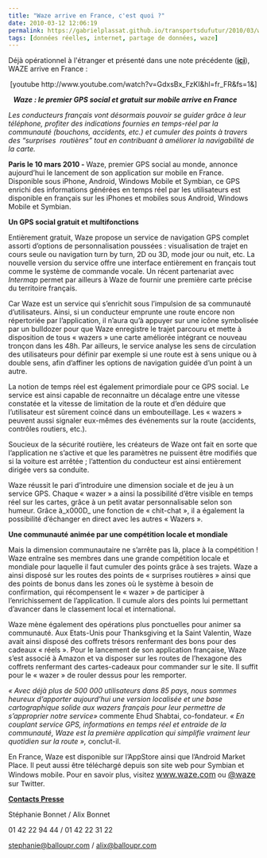 ```yaml
---
title: "Waze arrive en France, c'est quoi ?"
date: 2010-03-12 12:06:19
permalink: https://gabrielplassat.github.io/transportsdufutur/2010/03/waze-arrive-en-france-cest-quoi.html
tags: [données réelles, internet, partage de données, waze]
---
```


<p>Déjà opérationnel à l'étranger et présenté dans une note précédente (<strong><span style="text-decoration: underline"><a href="https://gabrielplassat.github.io/transportsdufutur/2010/01/whats-waze.html" target="_blank">ici</a></span></strong>), WAZE arrive en France :</p> <p style="text-align: center">  [youtube http://www.youtube.com/watch?v=GdxsBx_FzKI&hl=fr_FR&fs=1&]</p> <p class="MsoHeader"><strong><em><span><span>   </span></span></em></strong><strong><em><span>Waze : le premier GPS social et gratuit sur mobile arrive en France </span></em></strong></p> <p align="center" class="MsoNormal"><em><span></span></em></p> <p class="MsoNormal"><em><span>Les conducteurs français vont désormais pouvoir se guider grâce à leur téléphone, profiter des indications fournies en temps-réel par la communauté (bouchons, accidents, etc.) et cumuler des points à travers des “surprises<span>  </span>routières” <a name="result_box2"></a>tout en contribuant à améliorer la navigabilité de la carte.</span></em></p> <p class="MsoNormal"><span></span></p> <p class="MsoNormal"><strong><span>Paris le 10 mars 2010 - </span></strong><span>Waze, premier GPS social au monde<span>, annonce aujourd’hui le lancement de son application sur mobile en France. Disponible sous iPhone, Android, Windows Mobile et Symbian, ce GPS enrichi des informations générées en temps réel par les utilisateurs est disponible en français sur les iPhones et mobiles sous Android, Windows Mobile et Symbian. </span></span></p> <p class="MsoNormal"><em><span></span></em></p>   <!--more-->  <p class="MsoNormal"><strong><span>Un GPS social gratuit et multifonctions</span></strong></p> <p class="MsoNormal"><strong><span></span></strong></p> <p class="MsoNormal"><span>Entièrement gratuit, Waze propose un service de navigation GPS complet assorti d’options de personnalisation poussées : visualisation de trajet en cours seule ou navigation turn by turn, 2D ou 3D, mode jour ou nuit, etc. La nouvelle version du service offre une interface entièrement en français tout comme le système de commande vocale. Un récent partenariat avec <em>Intermap</em> permet par ailleurs à Waze de fournir une première carte précise du territoire français.</span></p> <p class="MsoNormal"><span></span></p> <p class="MsoNormal"><span>Car Waze est un service qui s’enrichit sous l’impulsion de sa communauté d’utilisateurs. Ainsi, si un conducteur emprunte une route encore non répertoriée par l’application, il n’aura qu’à appuyer sur une icône symbolisée par un bulldozer pour que Waze enregistre le trajet parcouru et mette à disposition de tous « wazers » une carte améliorée intégrant ce nouveau tronçon dans les 48h. Par ailleurs, le service analyse les sens de circulation des utilisateurs pour définir par exemple si une route est à sens unique ou à double sens, afin d’affiner les options de navigation guidée d’un point à un autre. </span></p> <p class="MsoNormal"><span></span></p> <p class="MsoNormal"><span>La notion de temps réel est également primordiale pour ce GPS social. Le service est ainsi capable de reconnaitre un décalage entre une vitesse constatée et la vitesse de limitation de la route et d’en déduire que l’utilisateur est sûrement coincé dans un embouteillage. Les « wazers » peuvent aussi signaler eux-mêmes des événements sur la route (accidents, contrôles routiers, etc.). </span></p> <p class="MsoNormal"><span></span></p> <p class="MsoNormal"><span>Soucieux de la sécurité routière, les créateurs de Waze ont fait en sorte que l’application ne s’active et que les paramètres ne puissent être modifiés que si la voiture est arrêtée ; l’attention du conducteur est ainsi entièrement dirigée vers sa conduite.</span></p> <p class="MsoNormal"><span></span></p> <p class="MsoNormal"><span>Waze réussit le pari d’introduire une dimension sociale et de jeu à un service GPS. Chaque « wazer » a ainsi la possibilité d’être visible en temps réel sur les cartes, grâce à un petit avatar personnalisable selon son humeur. Grâce à_x000D_
 une fonction de « chit-chat », il a également la possibilité d’échanger en direct avec les autres « Wazers ».</span></p> <p class="MsoNormal"><span><span></span></span></p> <p class="MsoNormal"><strong><span>Une communauté animée par une compétition locale et mondiale</span></strong></p> <p class="MsoNormal"><strong><span></span></strong></p> <p class="MsoNormal"><span>Mais la dimension communautaire ne s’arrête pas là, place à la compétition ! Waze entraîne ses membres dans une grande compétition locale et mondiale pour laquelle il faut cumuler des points grâce à ses trajets. Waze a ainsi disposé sur les routes des points de « surprises routières » ainsi que des points de bonus dans les zones où le système à besoin de confirmation, qui récompensent le « wazer » de participer à l’enrichissement de l’application. Il cumule alors des points lui permettant d’avancer dans le classement local et international.</span></p> <p class="MsoNormal"><span></span></p> <p class="MsoNormal"><span>Waze mène également des opérations plus ponctuelles pour animer sa communauté. Aux Etats-Unis pour Thanksgiving et la Saint Valentin, Waze avait ainsi disposé des coffrets trésors renfermant des bons pour des cadeaux « réels ». Pour le lancement de son application française, Waze s’est associé à Amazon et va disposer sur les routes de l’hexagone des coffrets renfermant des cartes-cadeaux pour commander sur le site. Il suffit pour le « wazer » de rouler dessus pour les remporter.</span></p> <p class="MsoBodyText"><strong><span style="text-decoration: underline"><span><span style="text-decoration: none"></span></span></span></strong></p> <p><em><span>« Avec déjà plus de 500 000 utilisateurs dans 85 pays, nous sommes heureux d’apporter aujourd’hui une version localisée et une base cartographique solide aux wazers français pour leur permettre de s’approprier notre service» </span></em><span>commente Ehud Shabtai, co-fondateur. <em>« En couplant service GPS, informations en temps réel et entraide de la communauté, Waze est la première application qui simplifie vraiment leur quotidien sur la route », </em>conclut-il.</span></p><span> <p class="MsoNormal"><span>En France, Waze est disponible sur l’AppStore ainsi que l’Android Market Place. Il peut aussi être téléchargé depuis son site web pour Symbian et Windows mobile. Pour en savoir plus, visitez </span><a href="http://www.waze.com/"><span><font size="3">www.waze.com</font></span></a><span> ou </span><a href="http://www.twitter.com/waze"><span><font size="3">@waze</font></span></a><span> sur Twitter.</span></p> <p class="MsoNormal"><span></span></p> <p class="MsoNormal"><strong><span style="text-decoration: underline"><span>Contacts Presse</span></span></strong></p> <p class="MsoNormal"><span>Stéphanie Bonnet / Alix Bonnet</span></p> <p class="MsoNormal"><span>01 42 22 94 44 / 01 42 22 31 22</span></p> <p><span><a href="mailto:stephanie@balloupr.com"><span>stephanie@balloupr.com</span></a></span><span> / </span><span><a href="mailto:alix@balloupr.com"><span>alix@balloupr.com</span></a></span></p></span>
